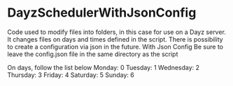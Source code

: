 # DayzSchedulerWithJsonConfig
Code used to modify files into folders, in this case for use on a Dayz server. It changes files on days and times defined in the script. There is possibility to create a configuration via json in the future. With Json Config
Be sure to leave the config.json file in the same directory as the script

On days, follow the list below
Monday: 0
Tuesday: 1
Wednesday: 2
Thursday: 3
Friday: 4
Saturday: 5
Sunday: 6

